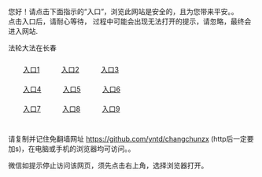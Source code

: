 您好！请点击下面指示的“入口”，浏览此网站是安全的，且为您带来平安。。 <br/>
点击入口后，请耐心等待， 过程中可能会出现无法打开的提示，请忽略，最终会进入网站. </br>

法轮大法在长春<br/>
<div style="padding:10px"><a style="margin:20px" target="_blank" href="https://dul553y62x2m5.cloudfront.net/2Qpsp?mxxazrxi" id="ccLink1" rel="nofollow">入口1</a> <a target="_blank" style="margin:20px" href="https://d2ye046c0dxuwg.cloudfront.net/2Qpsp?pqkma" id="ccLink2" rel="nofollow">入口2</a> <a style="margin:20px" target="_blank" href="https://d3sjdkkolqjah2.cloudfront.net/2Qpsp?okzkxxj" id="ccLink3" rel="nofollow">入口3</a></div>

<div style="padding:10px" ><a style="margin:20px" target="_blank" href="https://dul553y62x2m5.cloudfront.net/2Qpsp?mxxazrxi" id="ccLink4" rel="nofollow">入口4</a> <a style="margin:20px" href="https://d2ye046c0dxuwg.cloudfront.net/2Qpsp?pqkma" target="_blank" id="ccLink5" rel="nofollow">入口5</a> <a style="margin:20px" href="https://d3sjdkkolqjah2.cloudfront.net/2Qpsp?okzkxxj" target="_blank" id="ccLink6" rel="nofollow">入口6</a></div>

<div style="padding:10px"><a style="margin:20px" target="_blank" href="https://dul553y62x2m5.cloudfront.net/2Qpsp?mxxazrxi" id="ccLink7" rel="nofollow">入口7</a> <a style="margin:20px" href="https://d2ye046c0dxuwg.cloudfront.net/2Qpsp?pqkma" target="_blank" id="ccLink8" rel="nofollow">入口8</a> <a style="margin:20px" target="_blank" href="https://d3sjdkkolqjah2.cloudfront.net/2Qpsp?okzkxxj" id="ccLink9" rel="nofollow">入口9</a></div>

<br/>



请复制并记住免翻墙网址 https://github.com/yntd/changchunzx (http后一定要加s)，在电脑或手机的浏览器均可访问。。<br/>

微信如提示停止访问该网页，须先点击右上角，选择浏览器打开。
